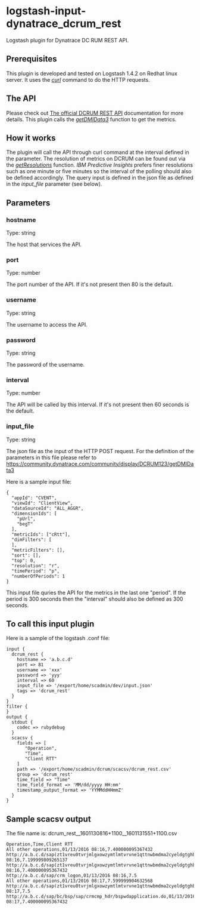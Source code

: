 # logstash-input-dynatrace_dcrum_rest

Logstash plugin for Dynatrace DC RUM REST API.
## Prerequisites
This plugin is developed and tested on Logstash 1.4.2 on Redhat linux server. It uses the [*curl*](https://en.wikipedia.org/wiki/CURL) command to do the HTTP requests.
## The API
Please check out [The official DCRUM REST API](https://community.dynatrace.com/community/display/DCRUM123/Using+REST-based+Web+Services) documentation for more details.
This plugin calls the [*getDMIData3*](https://community.dynatrace.com/community/display/DCRUM123/Example+REST+getDMIData%2C+getDMIData2%2C+getDMIData3) function to get the metrics.
## How it works
The plugin will call the API through curl command at the interval defined in the parameter. The resolution of metrics on DCRUM can be found out via the [*getResolutions*](https://community.dynatrace.com/community/display/DCRUM123/Example+REST+getResolutions) function. *IBM Predictive Insights* prefers finer resolutions such as one minute or five minutes so the interval of the polling should also be defined accordingly.  The query input is defined in the json file as defined in the *input_file* parameter (see below).
## Parameters
### hostname
Type: string

The host that services the API.
### port
Type: number

The port number of the API.  If it's not present then 80 is the default.
### username
Type: string

The username to access the API.
### password
Type: string

The password of the username.
### interval
Type: number

The API will be called by this interval.  If it's not present then 60 seconds is the default.
### input_file
Type: string

The json file as the input of the HTTP POST request.  For the definition of the parameters in this file please refer to https://community.dynatrace.com/community/display/DCRUM123/getDMIData3

Here is a sample input file:
```
{
  "appId": "CVENT",
  "viewId": "ClientView",
  "dataSourceId": "ALL_AGGR",
  "dimensionIds": [
    "pUrl",
    "begT"
  ],
  "metricIds": ["cRtt"],
  "dimFilters": [
  ],
  "metricFilters": [],
  "sort": [],
  "top": 0,
  "resolution": "r",
  "timePeriod": "p",
  "numberOfPeriods": 1
}
```
This input file quries the API for the metrics in the last one "period".  If the period is 300 seconds then the "interval" should also be defined as 300 seconds.

## To call this input plugin

Here is a sample of the logstash .conf file:

```
input {
  dcrum_rest {
    hostname => 'a.b.c.d'
    port => 81
    username => 'xxx'
    password => 'yyy'
    interval => 60
    input_file => '/export/home/scadmin/dev/input.json'
    tags => 'dcrum_rest'
  }
}
filter {
}
output {
  stdout {
    codec => rubydebug
  }
  scacsv {
    fields => [
       "Operation",
       "Time",
       "Client RTT"
    ]
    path => '/export/home/scadmin/dcrum/scacsv/dcrum_rest.csv'
    group => 'dcrum_rest'
    time_field => "Time"
    time_field_format => 'MM/dd/yyyy HH:mm'
    timestamp_output_format => 'YYMMddHHmmZ'
  }
}

```
## Sample scacsv output
The file name is: dcrum_rest__1601130816+1100__1601131551+1100.csv
```
Operation,Time,Client RTT
All other operations,01/13/2016 08:16,7.400000095367432
http://a.b.c.d/sap(zt1vreu0tvrjmlgxowzymtlmtvrvne1qttnwbmdma2cyeldgtghbqufbq3zdtvfnpt0=)/bc/bsp/sap/crm_ui_frame/blank.htm,01/13/2016 08:16,7.199999809265137
http://a.b.c.d/sap(zt1vreu0tvrjmlgxowzymtlmtvrvne1qttnwbmdma2cyeldgtghbqufbq3zdtvfnpt0=)/bc/bsp/sap/crm_ui_frame/main.htm,01/13/2016 08:16,7.400000095367432
http://a.b.c.d/sap/crm_logon,01/13/2016 08:16,7.5
All other operations,01/13/2016 08:17,7.599999904632568
http://a.b.c.d/sap(zt1vreu0tvrjmlgxowzymtlmtvrvne1qttnwbmdma2cyeldgtghbqufbq3zdtvfnpt0=)/bc/bsp/sap/crm_ui_frame/bspwdapplication.do,01/13/2016 08:17,7.5
http://a.b.c.d/sap/bc/bsp/sap/crmcmp_hdr/bspwdapplication.do,01/13/2016 08:17,7.400000095367432
```
